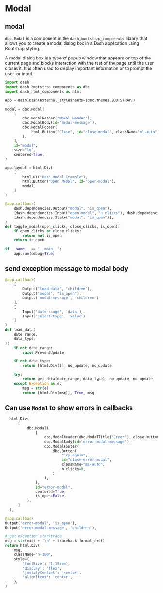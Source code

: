 # Modal

## modal
`dbc.Modal` is a component in the `dash_bootstrap_components` library that allows you to create a modal dialog box in a Dash application using Bootstrap styling.

A modal dialog box is a type of popup window that appears on top of the current page and blocks interaction with the rest of the page until the user closes it. 
It is often used to display important information or to prompt the user for input.

```py
import dash
import dash_bootstrap_components as dbc
import dash_html_components as html

app = dash.Dash(external_stylesheets=[dbc.themes.BOOTSTRAP])

modal = dbc.Modal(
    [
        dbc.ModalHeader("Modal Header"),
        dbc.ModalBody(id='modal-message'),
        dbc.ModalFooter(
            html.Button("Close", id="close-modal", className="ml-auto")
        ),
    ],
    id="modal",
    size="lg",
    centered=True,
)

app.layout = html.Div(
    [
        html.H1("Dash Modal Example"),
        html.Button("Open Modal", id="open-modal"),
        modal,
    ]
)

@app.callback(
    dash.dependencies.Output("modal", "is_open"),
    [dash.dependencies.Input("open-modal", "n_clicks"), dash.dependencies.Input("close-modal", "n_clicks")],
    [dash.dependencies.State("modal", "is_open")],
)
def toggle_modal(open_clicks, close_clicks, is_open):
    if open_clicks or close_clicks:
        return not is_open
    return is_open

if __name__ == '__main__':
    app.run(debug=True)
```

## send exception message to modal body
```py
@app.callback(
    [
        Output("load-data", "children"),
        Output('modal', "is_open"),
        Output('modal-message', "children")
    ],
    [
        Input('date-range', 'data'),
        Input('select-type', 'value')
    ]
)
def load_data(
    date_range,
    data_type,
):
    if not date_range:
        raise PreventUpdate

    if not data_type:
        return [html.Div()], no_update, no_update

    try:
        return get_data(date_range, data_type), no_update, no_update
    except Exception as e:
        msg = str(e)
        return [html.Div(msg)], True, msg
```

## Can use `Modal` to show errors in callbacks
```py
  html.Div(
      [
          dbc.Modal(
              [
                  dbc.ModalHeader(dbc.ModalTitle("Error"), close_button=True),
                  dbc.ModalBody(id='error-modal-message'),
                  dbc.ModalFooter(
                      dbc.Button(
                          "Try again",
                          id="close-error-modal",
                          className="ms-auto",
                          n_clicks=0,
                      )
                  ),
              ],
              id="error-modal",
              centered=True,
              is_open=False,
          ),
      ]
  ),

@app.callback
Output('error-modal', 'is_open'),
Output('error-modal-message', 'children'),

# get exception stacktrace
msg = str(exc) + '\n' + traceback.format_exc()
return html.Div(
    msg,
    className='h-100',
    style={
        'fontSize': '1.15rem',
        'display': 'flex',
        'justifyContent': 'center',
        'alignItems': 'center',
    },
)
```
